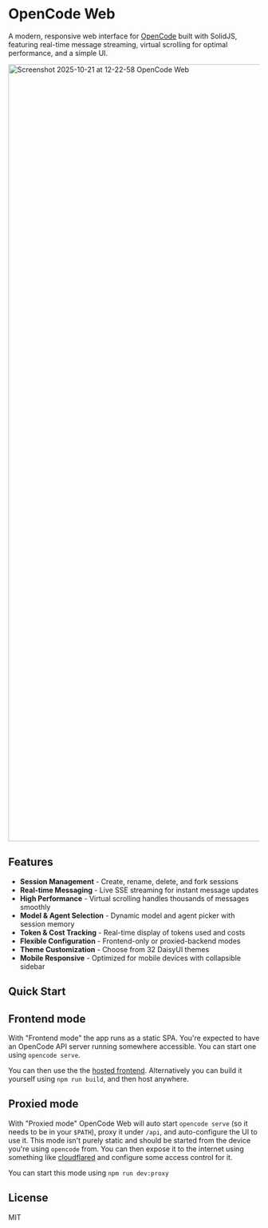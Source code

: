 # OpenCode Web

A modern, responsive web interface for [OpenCode](https://github.com/sst/opencode) built with SolidJS, featuring real-time message streaming, virtual scrolling for optimal performance, and a simple UI.

<img width="2485" height="1555" alt="Screenshot 2025-10-21 at 12-22-58 OpenCode Web" src="https://github.com/user-attachments/assets/2a7f5e3c-de70-40ef-819b-44e86f1554bd" />

## Features

- **Session Management** - Create, rename, delete, and fork sessions
- **Real-time Messaging** - Live SSE streaming for instant message updates
- **High Performance** - Virtual scrolling handles thousands of messages smoothly
- **Model & Agent Selection** - Dynamic model and agent picker with session memory
- **Token & Cost Tracking** - Real-time display of tokens used and costs
- **Flexible Configuration** - Frontend-only or proxied-backend modes
- **Theme Customization** - Choose from 32 DaisyUI themes
- **Mobile Responsive** - Optimized for mobile devices with collapsible sidebar

## Quick Start

## Frontend mode
With "Frontend mode" the app runs as a static SPA. You're expected to have an OpenCode API server running somewhere accessible. You can start one using `opencode serve`.

You can then use the the [hosted frontend](https://opencode-web.pages.dev/). Alternatively you can build it yourself using `npm run build`, and then host anywhere. 

## Proxied mode
With "Proxied mode" OpenCode Web will auto start `opencode serve` (so it needs to be in your `$PATH`), proxy it under `/api`, and auto-configure the UI to use it. This mode isn't purely static and should be started from the device you're using `opencode` from. You can then expose it to the internet using something like [cloudflared](https://developers.cloudflare.com/cloudflare-one/connections/connect-networks/) and configure some access control for it.

You can start this mode using `npm run dev:proxy`

## License

MIT
